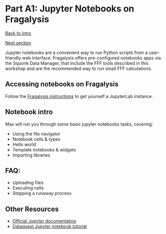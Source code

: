 
# Part A1: Jupyter Notebooks on Fragalysis

[Back to intro](README.md)

[Next section](A2_GIT_AND_TERMINAL.md)

Jupyter notebooks are a convenient way to run Python scripts from a user-friendly web interface. Fragalysis offers pre-configured notebooks apps via the Squonk Data Manager, that include the FFF tools described in this workshop and are the recommended way to run small FFF calculations.

## Accessing notebooks on Fragalysis

Follow the [Fragalysis instructions](https://fragalysis.readthedocs.io/en/latest/notebooks.html) to get yourself a JupyterLab instance.

## Notebook intro

Max will run you through some basic jupyter notebooks tasks, covering:

- Using the file navigator
- Notebook cells & types
- Hello world
- Template notebooks & widgets
- Importing libraries

## FAQ:

- Uploading files
- Executing cells
- Stopping a runaway process

## Other Resources

- [Official Jupyter documentation](https://docs.jupyter.org/en/latest/)
- [Dataquest Jupyter notebook tutorial](https://www.dataquest.io/blog/jupyter-notebook-tutorial/)